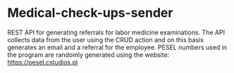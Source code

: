 # Medical-check-ups-sender
REST API for generating referrals for labor medicine examinations.
The API collects data from the user using the CRUD action and on this basis generates an email and a referral for the employee.
PESEL numbers used in the program are randomly generated using the website: https://pesel.cstudios.pl
